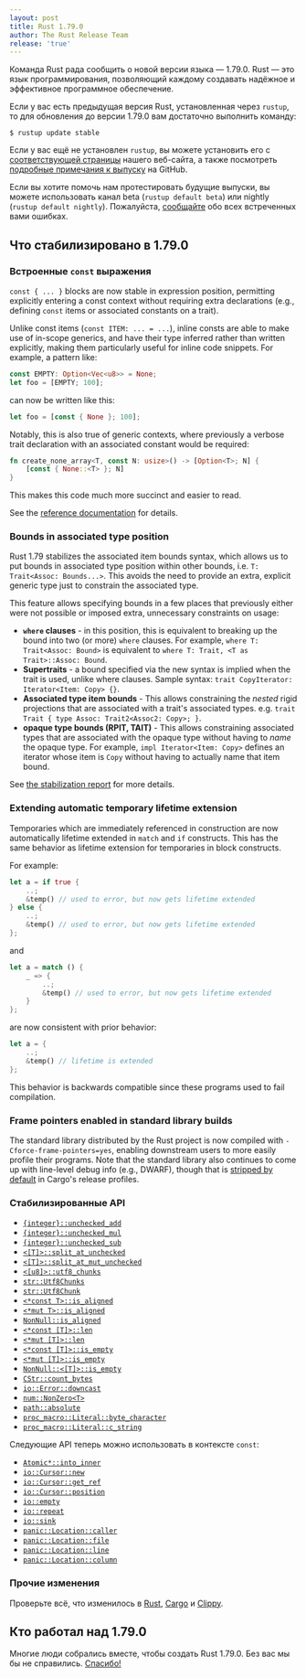 ```yaml
---
layout: post
title: Rust 1.79.0
author: The Rust Release Team
release: 'true'
---
```


Команда Rust рада сообщить о новой версии языка — 1.79.0. Rust — это язык программирования, позволяющий каждому создавать надёжное и эффективное программное обеспечение.

Если у вас есть предыдущая версия Rust, установленная через `rustup`, то для обновления до версии 1.79.0 вам достаточно выполнить команду:

```console
$ rustup update stable
```

Если у вас ещё не установлен `rustup`, вы можете установить его с [соответствующей страницы](https://www.rust-lang.org/install.html) нашего веб-сайта, а также посмотреть [подробные примечания к выпуску](https://doc.rust-lang.org/nightly/releases.html#version-1790-2024-06-13) на GitHub.

Если вы хотите помочь нам протестировать будущие выпуски, вы можете использовать канал beta (`rustup default beta`) или nightly (`rustup default nightly`). Пожалуйста, [сообщайте](https://github.com/rust-lang/rust/issues/new/choose) обо всех встреченных вами ошибках.

## Что стабилизировано в 1.79.0

### Встроенные `const` выражения

`const { ... }` blocks are now stable in expression position, permitting explicitly entering a const context without requiring extra declarations (e.g., defining `const` items or associated constants on a trait).

Unlike const items (`const ITEM: ... = ...`), inline consts are able to make use of in-scope generics, and have their type inferred rather than written explicitly, making them particularly useful for inline code snippets. For example, a pattern like:

```rust
const EMPTY: Option<Vec<u8>> = None;
let foo = [EMPTY; 100];
```

can now be written like this:

```rust
let foo = [const { None }; 100];
```

Notably, this is also true of generic contexts, where previously a verbose trait declaration with an associated constant would be required:

```rust
fn create_none_array<T, const N: usize>() -> [Option<T>; N] {
    [const { None::<T> }; N]
}
```

This makes this code much more succinct and easier to read.

See the [reference documentation](https://doc.rust-lang.org/nightly/reference/expressions/block-expr.html#const-blocks) for details.

### Bounds in associated type position

Rust 1.79 stabilizes the associated item bounds syntax, which allows us to put bounds in associated type position within other bounds, i.e. `T: Trait<Assoc: Bounds...>`. This avoids the need to provide an extra, explicit generic type just to constrain the associated type.

This feature allows specifying bounds in a few places that previously either were not possible or imposed extra, unnecessary constraints on usage:

- **`where` clauses** - in this position, this is equivalent to breaking up the bound into two (or more) `where` clauses. For example, `where T: Trait<Assoc: Bound>` is equivalent to `where T: Trait, <T as Trait>::Assoc: Bound`.
- **Supertraits** - a bound specified via the new syntax is implied when the trait is used, unlike where clauses. Sample syntax: `trait CopyIterator: Iterator<Item: Copy> {}`.
- **Associated type item bounds** - This allows constraining the *nested* rigid projections that are associated with a trait's associated types. e.g. `trait Trait { type Assoc: Trait2<Assoc2: Copy>; }`.
- **opaque type bounds (RPIT, TAIT)** - This allows constraining associated types that are associated with the opaque type without having to *name* the opaque type. For example, `impl Iterator<Item: Copy>` defines an iterator whose item is `Copy` without having to actually name that item bound.

See [the stabilization report](https://github.com/rust-lang/rust/pull/122055/#issue-2170532454) for more details.

### Extending automatic temporary lifetime extension

Temporaries which are immediately referenced in construction are now automatically lifetime extended in `match` and `if` constructs. This has the same behavior as lifetime extension for temporaries in block constructs.

For example:

```rust
let a = if true {
    ..;
    &temp() // used to error, but now gets lifetime extended
} else {
    ..;
    &temp() // used to error, but now gets lifetime extended
};
```

and

```rust
let a = match () {
    _ => {
        ..;
        &temp() // used to error, but now gets lifetime extended
    }
};
```

are now consistent with prior behavior:

```rust
let a = {
    ..;
    &temp() // lifetime is extended
};
```

This behavior is backwards compatible since these programs used to fail compilation.

### Frame pointers enabled in standard library builds

The standard library distributed by the Rust project is now compiled with `-Cforce-frame-pointers=yes`, enabling downstream users to more easily profile their programs. Note that the standard library also continues to come up with line-level debug info (e.g., DWARF), though that is [stripped by default](https://blog.rust-lang.org/2024/03/21/Rust-1.77.0.html#enable-strip-in-release-profiles-by-default) in Cargo's release profiles.

### Стабилизированные API

- [`{integer}::unchecked_add`](https://doc.rust-lang.org/stable/core/primitive.i32.html#method.unchecked_add)
- [`{integer}::unchecked_mul`](https://doc.rust-lang.org/stable/core/primitive.i32.html#method.unchecked_mul)
- [`{integer}::unchecked_sub`](https://doc.rust-lang.org/stable/core/primitive.i32.html#method.unchecked_sub)
- [`<[T]>::split_at_unchecked`](https://doc.rust-lang.org/stable/core/primitive.slice.html#method.split_at_unchecked)
- [`<[T]>::split_at_mut_unchecked`](https://doc.rust-lang.org/stable/core/primitive.slice.html#method.split_at_mut_unchecked)
- [`<[u8]>::utf8_chunks`](https://doc.rust-lang.org/stable/core/primitive.slice.html#method.utf8_chunks)
- [`str::Utf8Chunks`](https://doc.rust-lang.org/stable/core/str/struct.Utf8Chunks.html)
- [`str::Utf8Chunk`](https://doc.rust-lang.org/stable/core/str/struct.Utf8Chunk.html)
- [`<*const T>::is_aligned`](https://doc.rust-lang.org/stable/core/primitive.pointer.html#method.is_aligned)
- [`<*mut T>::is_aligned`](https://doc.rust-lang.org/stable/core/primitive.pointer.html#method.is_aligned-1)
- [`NonNull::is_aligned`](https://doc.rust-lang.org/stable/core/ptr/struct.NonNull.html#method.is_aligned)
- [`<*const [T]>::len`](https://doc.rust-lang.org/stable/core/primitive.pointer.html#method.len)
- [`<*mut [T]>::len`](https://doc.rust-lang.org/stable/core/primitive.pointer.html#method.len-1)
- [`<*const [T]>::is_empty`](https://doc.rust-lang.org/stable/core/primitive.pointer.html#method.is_empty)
- [`<*mut [T]>::is_empty`](https://doc.rust-lang.org/stable/core/primitive.pointer.html#method.is_empty-1)
- [`NonNull::<[T]>::is_empty`](https://doc.rust-lang.org/stable/core/ptr/struct.NonNull.html#method.is_empty)
- [`CStr::count_bytes`](https://doc.rust-lang.org/stable/core/ffi/c_str/struct.CStr.html#method.count_bytes)
- [`io::Error::downcast`](https://doc.rust-lang.org/stable/std/io/struct.Error.html#method.downcast)
- [`num::NonZero<T>`](https://doc.rust-lang.org/stable/core/num/struct.NonZero.html)
- [`path::absolute`](https://doc.rust-lang.org/stable/std/path/fn.absolute.html)
- [`proc_macro::Literal::byte_character`](https://doc.rust-lang.org/stable/proc_macro/struct.Literal.html#method.byte_character)
- [`proc_macro::Literal::c_string`](https://doc.rust-lang.org/stable/proc_macro/struct.Literal.html#method.c_string)

Следующие API теперь можно использовать в контексте `const`:

- [`Atomic*::into_inner`](https://doc.rust-lang.org/stable/core/sync/atomic/struct.AtomicUsize.html#method.into_inner)
- [`io::Cursor::new`](https://doc.rust-lang.org/stable/std/io/struct.Cursor.html#method.new)
- [`io::Cursor::get_ref`](https://doc.rust-lang.org/stable/std/io/struct.Cursor.html#method.get_ref)
- [`io::Cursor::position`](https://doc.rust-lang.org/stable/std/io/struct.Cursor.html#method.position)
- [`io::empty`](https://doc.rust-lang.org/stable/std/io/fn.empty.html)
- [`io::repeat`](https://doc.rust-lang.org/stable/std/io/fn.repeat.html)
- [`io::sink`](https://doc.rust-lang.org/stable/std/io/fn.sink.html)
- [`panic::Location::caller`](https://doc.rust-lang.org/stable/std/panic/struct.Location.html#method.caller)
- [`panic::Location::file`](https://doc.rust-lang.org/stable/std/panic/struct.Location.html#method.file)
- [`panic::Location::line`](https://doc.rust-lang.org/stable/std/panic/struct.Location.html#method.line)
- [`panic::Location::column`](https://doc.rust-lang.org/stable/std/panic/struct.Location.html#method.column)

### Прочие изменения

Проверьте всё, что изменилось в [Rust](https://github.com/rust-lang/rust/releases/tag/1.79.0), [Cargo](https://github.com/rust-lang/cargo/blob/master/CHANGELOG.md#cargo-179-2024-06-13) и [Clippy](https://github.com/rust-lang/rust-clippy/blob/master/CHANGELOG.md#rust-179).

## Кто работал над 1.79.0

Многие люди собрались вместе, чтобы создать Rust 1.79.0. Без вас мы бы не справились. [Спасибо!](https://thanks.rust-lang.org/rust/1.79.0/)
